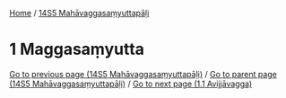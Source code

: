 
[Home](/) / [14S5 Mahāvaggasaṃyuttapāḷi](../14S5.md)

# 1 Maggasaṃyutta


[Go to previous page (14S5 Mahāvaggasaṃyuttapāḷi)](0.md) / [Go to parent page (14S5 Mahāvaggasaṃyuttapāḷi)](0.md) / [Go to next page (1.1 Avijjāvagga)](1/1.1.md)


